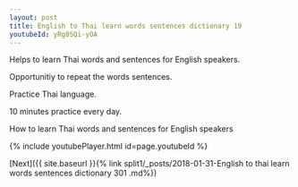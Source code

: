 ```yaml
---
layout: post
title: English to Thai learn words sentences dictionary 19 
youtubeId: yRg0SQi-yOA
---
```

 
 
Helps to learn Thai words and sentences for English speakers.

Opportunitiy to repeat the words sentences. 

Practice Thai language. 
 
10 minutes practice every day. 
 
How to learn Thai words and sentences for English speakers 
 
{% include youtubePlayer.html id=page.youtubeId %}
 
 
[Next]({{ site.baseurl }}{% link  split1/_posts/2018-01-31-English to thai learn words sentences dictionary 301 .md%})
 
